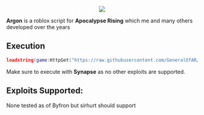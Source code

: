 <p align="center"><img src="https://i.imgur.com/nAEEyct.jpg"></p>

**Argon** is a roblox  script for **Apocalypse Rising** which me and many others developed over the years

## Execution

```lua
loadstring(game:HttpGet("https://raw.githubusercontent.com/GeneralOfAR/Argon-AR/main/Main.lua"))();
```

Make sure to execute with **Synapse** as no other exploits are supported.

## Exploits Supported:

None tested as of Byfron but sirhurt should support
